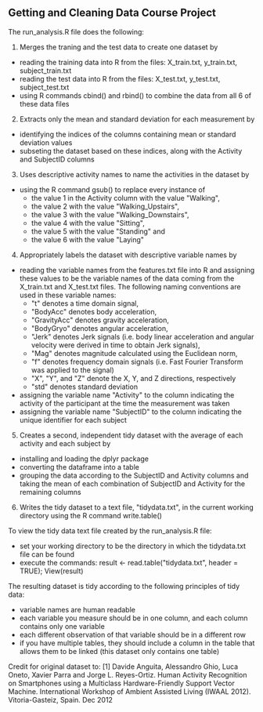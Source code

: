 ## Getting and Cleaning Data Course Project

The run_analysis.R file does the following:
1. Merges the traning and the test data to create one dataset by 
* reading the training data into R from the files: X_train.txt, y_train.txt, subject_train.txt
* reading the test data into R from the files: X_test.txt, y_test.txt, subject_test.txt
* using R commands cbind() and rbind() to combine the data from all 6 of these data files
2. Extracts only the mean and standard deviation for each measurement by
* identifying the indices of the columns containing mean or standard deviation values
* subseting the dataset based on these indices, along with the Activity and SubjectID columns
3. Uses descriptive activity names to name the activities in the dataset by
* using the R command gsub() to replace every instance of 
  * the value 1 in the Activity column with the value "Walking", 
  * the value 2 with the value "Walking_Upstairs", 
  * the value 3 with the value "Walking_Downstairs", 
  * the value 4 with the value "Sitting", 
  * the value 5 with the value "Standing" and 
  * the value 6 with the value "Laying"
4. Appropriately labels the dataset with descriptive variable names by
* reading the variable names from the features.txt file into R and assigning these values to be the variable names of the data coming from the X_train.txt and X_test.txt files. The following naming conventions are used in these variable names:
  * "t" denotes a time domain signal, 
  * "BodyAcc" denotes body acceleration, 
  * "GravityAcc" denotes gravity acceleration, 
  * "BodyGryo" denotes angular acceleration,
  * "Jerk" denotes Jerk signals (i.e. body linear acceleration and angular velocity were derived in 	time to obtain Jerk signals), 
  * "Mag" denotes magnitude calculated using the Euclidean norm, 
  * "f" denotes frequency domain signals (i.e. Fast Fourier Transform was applied to the signal)
  * "X", "Y", and "Z" denote the X, Y, and Z directions, respectively
  * "std" denotes standard deviation 
* assigning the variable name "Activity" to the column indicating the activity of the participant at the time the measurement was taken
* assigning the variable name "SubjectID" to the column indicating the unique identifier for each subject 
5. Creates a second, independent tidy dataset with the average of each activity and each subject by
* installing and loading the dplyr package
* converting the dataframe into a table 
* grouping the data according to the SubjectID and Activity columns and taking the mean of each combination of SubjectID and Activity for the remaining columns
6. Writes the tidy dataset to a text file, "tidydata.txt", in the current working directory using the R command write.table()

To view the tidy data text file created by the run_analysis.R file:
* set your working directory to be the directory in which the tidydata.txt file can be found
* execute the commands: result <- read.table("tidydata.txt", header = TRUE); View(result)

The resulting dataset is tidy according to the following principles of tidy data:
* variable names are human readable
* each variable you measure should be in one column, and each column contains only one variable
* each different observation of that variable should be in a different row
* if you have multiple tables, they should include a column in the table that allows them to be linked (this dataset only contains one table)

Credit for original dataset to:
[1] Davide Anguita, Alessandro Ghio, Luca Oneto, Xavier Parra and Jorge L. Reyes-Ortiz. Human Activity Recognition on Smartphones using a Multiclass Hardware-Friendly Support Vector Machine. International Workshop of Ambient Assisted Living (IWAAL 2012). Vitoria-Gasteiz, Spain. Dec 2012